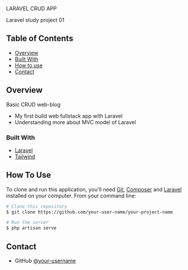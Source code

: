 LARAVEL CRUD APP

Laravel study project 01

## Table of Contents

- [Overview](#overview)
- [Built With](#built-with)
- [How to use](#how-to-use)
- [Contact](#contact)

## Overview

Basic CRUD web-blog
- My first build web fullstack app with Laravel
- Understanding more about MVC model of Laravel

### Built With

- [Laravel](https://laravel.com/)
- [Tailwind](https://tailwindcss.com/)

## How To Use

To clone and run this application, you'll need [Git](https://git-scm.com), [Composer](http://getcomposer.org) and [Laravel](https://laravel.com/) installed on your computer. From your command line:

```bash
# Clone this repository
$ git clone https://github.com/your-user-name/your-project-name

# Run the server
$ php artisan serve
```

## Contact

- GitHub [@your-username](https://github.com/JacquesN16)